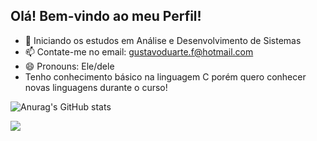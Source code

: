 ## Olá! Bem-vindo ao meu Perfil!



- 🌱 Iniciando os estudos em Análise e Desenvolvimento de Sistemas
- 📫 Contate-me no email: gustavoduarte.f@hotmail.com
- 😄 Pronouns: Ele/dele
- Tenho conhecimento básico na linguagem C porém quero conhecer novas linguagens durante o curso!

![Anurag's GitHub stats](https://github-readme-stats.vercel.app/api?username=gustaadf&show_icons=true&theme=midnight-purple)
<div>
<a 
  href="www.linkedin.com/in/gustavo-duarte-013b89232" target="_blank"><img src="https://img.shields.io/badge/LinkedIn-0077B5?style=for-the-badge&logo=linkedin&logoColor=white" target="_blank"></a>
</div>
